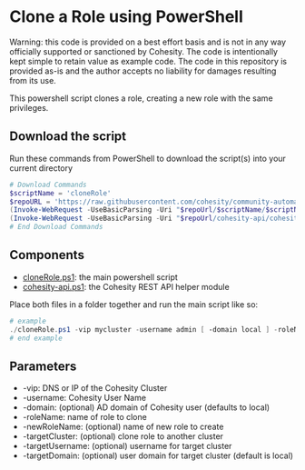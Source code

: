 # Clone a Role using PowerShell

Warning: this code is provided on a best effort basis and is not in any way officially supported or sanctioned by Cohesity. The code is intentionally kept simple to retain value as example code. The code in this repository is provided as-is and the author accepts no liability for damages resulting from its use.

This powershell script clones a role, creating a new role with the same privileges.

## Download the script

Run these commands from PowerShell to download the script(s) into your current directory

```powershell
# Download Commands
$scriptName = 'cloneRole'
$repoURL = 'https://raw.githubusercontent.com/cohesity/community-automation-samples/main/powershell'
(Invoke-WebRequest -UseBasicParsing -Uri "$repoUrl/$scriptName/$scriptName.ps1").content | Out-File "$scriptName.ps1"; (Get-Content "$scriptName.ps1") | Set-Content "$scriptName.ps1"
(Invoke-WebRequest -UseBasicParsing -Uri "$repoUrl/cohesity-api/cohesity-api.ps1").content | Out-File cohesity-api.ps1; (Get-Content cohesity-api.ps1) | Set-Content cohesity-api.ps1
# End Download Commands
```

## Components

* [cloneRole.ps1](https://raw.githubusercontent.com/cohesity/community-automation-samples/main/powershell/cloneRole/cloneRole.ps1): the main powershell script
* [cohesity-api.ps1](https://raw.githubusercontent.com/cohesity/community-automation-samples/main/powershell/cohesity-api/cohesity-api.ps1): the Cohesity REST API helper module

Place both files in a folder together and run the main script like so:

```powershell
# example
./cloneRole.ps1 -vip mycluster -username admin [ -domain local ] -roleName role1 -newRoleName role2
# end example
```

## Parameters

* -vip: DNS or IP of the Cohesity Cluster
* -username: Cohesity User Name
* -domain: (optional) AD domain of Cohesity user (defaults to local)
* -roleName: name of role to clone
* -newRoleName: (optional) name of new role to create
* -targetCluster: (optional) clone role to another cluster
* -targetUsername: (optional) username for target cluster
* -targetDomain: (optional) user domain for target cluster (default is local)
